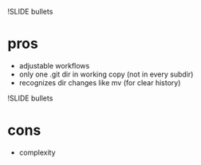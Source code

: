 !SLIDE bullets
# pros #

* adjustable workflows
* only one .git dir in working copy (not in every subdir)
* recognizes dir changes like mv (for clear history)

!SLIDE bullets
# cons #

* complexity
